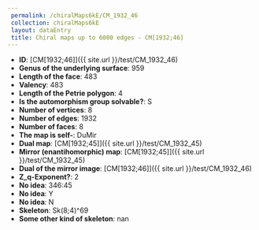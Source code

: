 ```yaml
--- 
 permalink: /chiralMaps6kE/CM_1932_46 
 collection: chiralMaps6kE
 layout: dataEntry
 title: Chiral maps up to 6000 edges - CM[1932;46]
---
```


- **ID**: [CM[1932;46]]({{ site.url }}/test/CM_1932_46)
- **Genus of the underlying surface**: 959
- **Length of the face**: 483
- **Valency**: 483
- **Length of the Petrie polygon**: 4
- **Is the automorphism group solvable?**: S
- **Number of vertices**: 8
- **Number of edges**: 1932
- **Number of faces**: 8
- **The map is self-**: DuMir
- **Dual map**: [CM[1932;45]]({{ site.url }}/test/CM_1932_45)
- **Mirror (enantihomorphic) map**: [CM[1932;45]]({{ site.url }}/test/CM_1932_45)
- **Dual of the mirror image**: [CM[1932;46]]({{ site.url }}/test/CM_1932_46)
- **Z_q-Exponent?**: 2
- **No idea**:  346:45
- **No idea**: Y
- **No idea**: N
- **Skeleton**: Sk(8;4)^69
- **Some other kind of skeleton**: nan
